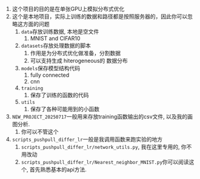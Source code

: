 1. 这个项目的目的是在单张GPU上模拟分布式优化
2. 这个是本地项目，实际上训练的数据和路径都是按照服务器的，因此你可以忽略这方面的问题
   1. `data`存放训练数据, 本地是空文件
      1. MNIST and CIFAR10
   2. `datasets`存放处理数据的脚本
      1. 作用是为分布式优化做准备，分割数据
      2. 可以支持生成 hiterogeneous的 数据分布
   3. `models`保存模型结构代码
      1. fully connected
      2. cnn
   4. `training`
      1. 保存了训练的函数的代码
   5. `utils`
      1. 保存了各种可能用到的小函数
3. `NEW_PROJECT_20250717`一般用来存放training函数输出的csv文件, 以及我的画图分析.
   1. 你可以不管这个
4. `scripts_pushpull_differ_lr`一般是我调用函数来跑实验的地方
   1. `scripts_pushpull_differ_lr/network_utils.py`, 我在这里专用的, 你不用改动
   2. `scripts_pushpull_differ_lr/Nearest_neighbor_MNIST.py`你可以阅读这个, 首先熟悉基本的api方法.